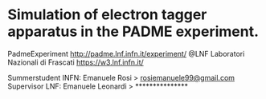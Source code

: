 # Simulation of electron tagger apparatus in the PADME experiment.
PadmeExperiment http://padme.lnf.infn.it/experiment/
@LNF Laboratori Nazionali di Frascati https://w3.lnf.infn.it/

Summerstudent INFN: Emanuele Rosi > rosiemanuele99@gmail.com
Supervisor LNF: Emanuele Leonardi > ***************
